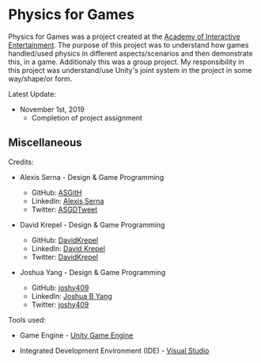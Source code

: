 # Physics for Games

Physics for Games was a project created at the [Academy of Interactive Entertainment](https://seattle.aie.edu/campuses/seattle/). The purpose of this project was to understand how games handled/used physics in different aspects/scenarios and then demonstrate this, in a game. Additionaly this was a group project. My responsibility in this project was understand/use Unity's joint system in the project in some way/shape/or form.

Latest Update:

* November 1st, 2019
  - Completion of project assignment

## Miscellaneous

Credits:
* Alexis Serna - Design & Game Programming
  - GitHub: [ASGitH](https://github.com/ASGitH)
  - LinkedIn: [Alexis Serna](https://www.linkedin.com/in/alexisserna)
  - Twitter: [ASGDTweet](https://twitter.com/ASGDTweet)

* David Krepel - Design & Game Programming
  - GitHub: [DavidKrepel](https://github.com/DavidKrepel)
  - LinkedIn: [David Krepel](https://www.linkedin.com/in/david-krepel-0a6199169/)
  - Twitter: [DavidKrepel](https://twitter.com/DavidKrepel)

* Joshua Yang - Design & Game Programming
  - GitHub: [joshy409](https://github.com/joshy409)
  - LinkedIn: [Joshua B Yang](https://www.linkedin.com/in/joshy409/)
  - Twitter: [joshy409](https://twitter.com/joshy409)

Tools used:

* Game Engine - [Unity Game Engine](https://unity.com)

* Integrated Development Environment (IDE) - [Visual Studio](https://visualstudio.microsoft.com/)

